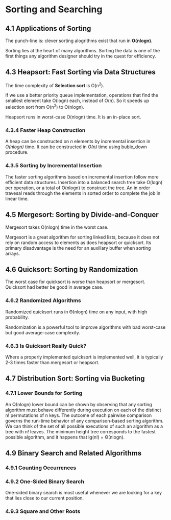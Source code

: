 Sorting and Searching
=====================

4.1 Applications of Sorting
---------------------------

The punch-line is: clever sorting alogrithms exist that run in __O(nlogn)__.

Sorting lies at the heart of many algorithms. Sorting the data is one of the first things any algorithm designer should try in the quest for efficiency.

4.3 Heapsort: Fast Sorting via Data Structures
----------------------------------------------

The time complexity of __Selection sort__ is O(n<sup>2</sup>).

If we use a better priority queue implementation, operations that find the smallest element take O(logn) each, instead of O(n). So it speeds up selection sort from O(n<sup>2</sup>) to O(nlogn).

Heapsort runs in worst-case O(nlogn) time. It is an in-place sort.

### 4.3.4 Faster Heap Construction

A heap can be constructed on _n_ elements by incremental insertion in _O(nlogn)_ time. It can be constructed in _O(n)_ time using buble_down procedure.

### 4.3.5 Sorting by Incremental Insertion

The faster sorting algorithms based on incremental insertion follow more efficient data structures. Insertion into a balanced search tree take O(logn) per operation, or a total of O(nlogn) to construct the tree. An in order travesal reads through the elements in sorted order to complete the job in linear time.

4.5 Mergesort: Sorting by Divide-and-Conquer
--------------------------------------------

Mergesort takes O(nlogn) time in the worst case.

Mergesort is a great algorithm for sorting linked lists, because it does not rely on random access to elements as does heapsort or quicksort. Its primary disadvantage is the need for an auxillary buffer when sorting arrays.

4.6 Quicksort: Sorting by Randomization
---------------------------------------

The worst case for quicksort is worse than heapsort or mergesort. Quicksort had better be good in average case.

### 4.6.2 Randomized Algorithms

Randomized quicksort runs in &Theta;(nlogn) time on any input, with high probability.

Randomization is a powerful tool to improve algorithms with bad worst-case but good average-case complexity.

### 4.6.3 Is Quicksort Really Quick?

Where a properly implemented quicksort is implemented well, it is typically 2-3 times faster than mergesort or heapsort.

4.7 Distribution Sort: Sorting via Bucketing
--------------------------------------------

### 4.7.1 Lower Bounds for Sorting

An &Omega;(nlogn) lower bound can be shown by observing that any sorting algorithm must behave differently during execution on each of the distinct n! permutations of n keys. The outcome of each pairwise comparison governs the run-time behavior of any comparison-based sorting algorithm. We can think of the set of all possible executions of such an algorithm as a tree with n! leaves. The minimum height tree corresponds to the fastest possible algorithm, and it happens that lg(n!) = &Theta;(nlogn).

4.9 Binary Search and Related Algorithms
----------------------------------------

### 4.9.1 Counting Occurrences

### 4.9.2 One-Sided Binary Search

One-sided binary search is most useful whenever we are looking for a key that lies close to our current position.

### 4.9.3 Square and Other Roots

